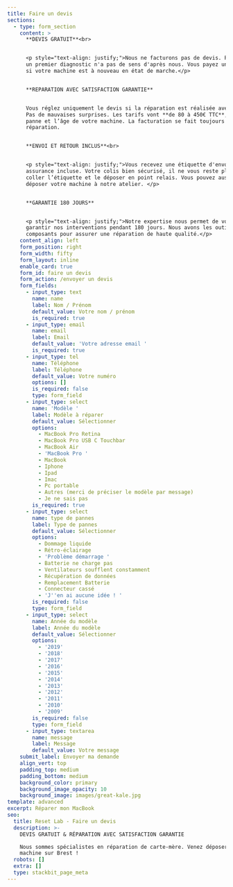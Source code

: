 ```yaml
---
title: Faire un devis
sections:
  - type: form_section
    content: >
      **DEVIS GRATUIT**<br>


      <p style="text-align: justify;">Nous ne facturons pas de devis. Payer pour
      un premier diagnostic n'a pas de sens d'après nous. Vous payez uniquement
      si votre machine est à nouveau en état de marche.</p>


      **REPARATION AVEC SATISFACTION GARANTIE**


      Vous réglez uniquement le devis si la réparation est réalisée avec succès.
      Pas de mauvaises surprises. Les tarifs vont **de 80 à 450€ TTC**, selon la
      panne et l’âge de votre machine. La facturation se fait toujours après
      réparation.


      **ENVOI ET RETOUR INCLUS**<br>


      <p style="text-align: justify;">Vous recevez une étiquette d'envoi, avec
      assurance incluse. Votre colis bien sécurisé, il ne vous reste plus qu’à
      coller l’étiquette et le déposer en point relais. Vous pouvez aussi
      déposer votre machine à notre atelier. </p>


      **GARANTIE 180 JOURS**


      <p style="text-align: justify;">Notre expertise nous permet de vous
      garantir nos interventions pendant 180 jours. Nous avons les outils et
      composants pour assurer une réparation de haute qualité.</p>
    content_align: left
    form_position: right
    form_width: fifty
    form_layout: inline
    enable_card: true
    form_id: faire un devis
    form_action: /envoyer un devis
    form_fields:
      - input_type: text
        name: name
        label: Nom / Prénom
        default_value: Votre nom / prénom
        is_required: true
      - input_type: email
        name: email
        label: Email
        default_value: 'Votre adresse email '
        is_required: true
      - input_type: tel
        name: Téléphone
        label: Téléphone
        default_value: Votre numéro
        options: []
        is_required: false
        type: form_field
      - input_type: select
        name: 'Modèle '
        label: Modèle à réparer
        default_value: Sélectionner
        options:
          - MacBook Pro Retina
          - MacBook Pro USB C Touchbar
          - MacBook Air
          - 'MacBook Pro '
          - MacBook
          - Iphone
          - Ipad
          - Imac
          - Pc portable
          - Autres (merci de préciser le modèle par message)
          - Je ne sais pas
        is_required: true
      - input_type: select
        name: type de pannes
        label: Type de pannes
        default_value: Sélectionner
        options:
          - Dommage liquide
          - Rétro-éclairage
          - 'Problème démarrage '
          - Batterie ne charge pas
          - Ventilateurs soufflent constamment
          - Récupération de données
          - Remplacement Batterie
          - Connecteur cassé
          - 'J''en ai aucune idée ! '
        is_required: false
        type: form_field
      - input_type: select
        name: Année du modèle
        label: Année du modèle
        default_value: Sélectionner
        options:
          - '2019'
          - '2018'
          - '2017'
          - '2016'
          - '2015'
          - '2014'
          - '2013'
          - '2012'
          - '2011'
          - '2010'
          - '2009'
        is_required: false
        type: form_field
      - input_type: textarea
        name: message
        label: Message
        default_value: Votre message
    submit_label: Envoyer ma demande
    align_vert: top
    padding_top: medium
    padding_bottom: medium
    background_color: primary
    background_image_opacity: 10
    background_image: images/great-kale.jpg
template: advanced
excerpt: Réparer mon MacBook
seo:
  title: Reset Lab - Faire un devis
  description: >-
    DEVIS GRATUIT & RÉPARATION AVEC SATISFACTION GARANTIE

    Nous sommes spécialistes en réparation de carte-mère. Venez déposer votre
    machine sur Brest ! 
  robots: []
  extra: []
  type: stackbit_page_meta
---
```

